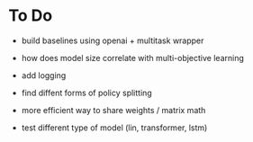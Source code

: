 # To Do

 - build baselines using openai + multitask wrapper

 - how does model size correlate with multi-objective learning

 - add logging

 - find diffent forms of policy splitting

 - more efficient way to share weights / matrix math

 - test different type of model (lin, transformer, lstm)